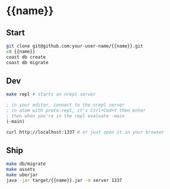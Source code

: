 # {{name}}

## Start

```bash
git clone git@github.com:your-user-name/{{name}}.git
cd {{name}}
coast db create
coast db migrate
```

## Dev

```bash
make repl # starts an nrepl server
```

```clojure
; in your editor, connect to the nrepl server
; in atom with proto-repl, it's Ctrl+Cmd+Y then enter
; then when you're in the repl evaluate -main
(-main)
```

```bash
curl http://localhost:1337 # or just open it in your browser
```

## Ship
```bash
make db/migrate
make assets
make uberjar
java -jar target/{{name}}.jar -m server 1337
```
